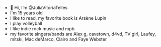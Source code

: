 - 👋 Hi, I’m @JuliaVitoriaTelles
- I'm 15 years old
- I like to read, my favorite book is Arsène Lupin
- I play volleyball
- I like indie rock music and mpb
- my favorite singers/bands are Alex g, cavetown, d4vd, TV girl, Laufey, mitski, Mac deMarco, Clairo and Faye Webster
